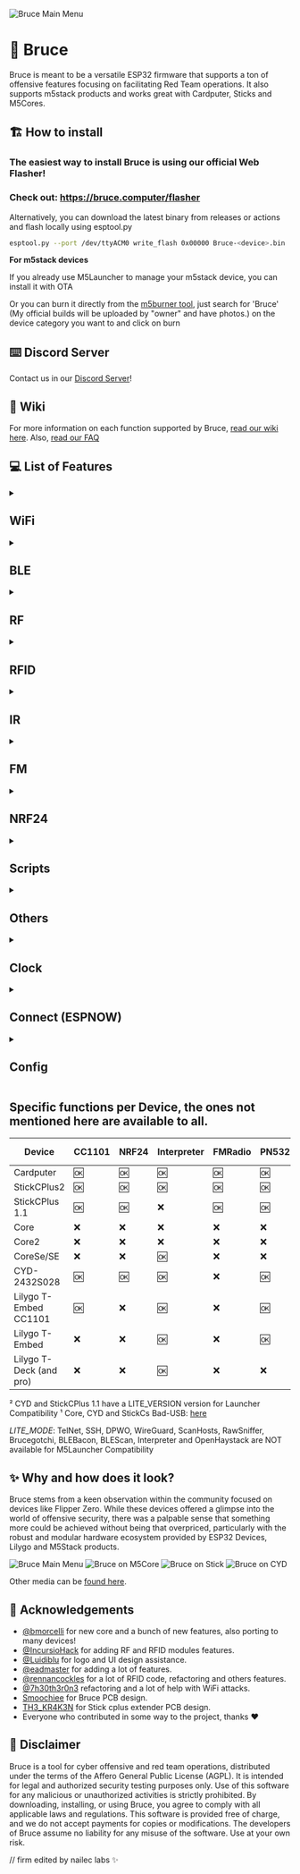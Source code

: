 

![Bruce Main Menu](./media/pictures/bruce_banner.jpg)

# :shark: Bruce

Bruce is meant to be a versatile ESP32 firmware that supports a ton of offensive features focusing on facilitating Red Team operations.
It also supports m5stack products and works great with Cardputer, Sticks and M5Cores.

## :building_construction: How to install

### The easiest way to install Bruce is using our official Web Flasher!
### Check out: https://bruce.computer/flasher

Alternatively, you can download the latest binary from releases or actions and flash locally using esptool.py
```sh
esptool.py --port /dev/ttyACM0 write_flash 0x00000 Bruce-<device>.bin
```

**For m5stack devices**

If you already use M5Launcher to manage your m5stack device, you can install it with OTA

Or you can burn it directly from the [m5burner tool](https://docs.m5stack.com/en/download), just search for 'Bruce' (My official builds will be uploaded by "owner" and have photos.) on the device category you want to and click on burn


## :keyboard: Discord Server

Contact us in our [Discord Server](https://discord.gg/WJ9XF9czVT)!

## :bookmark_tabs: Wiki

For more information on each function supported by Bruce, [read our wiki here](https://github.com/pr3y/Bruce/wiki).
Also, [read our FAQ](https://github.com/pr3y/Bruce/wiki/FAQ)

## :computer: List of Features

<details>
  <summary><h2>WiFi</h2></summary>
  
- [x] Connect to WiFi  
- [x] WiFi AP  
- [x] Disconnect WiFi  
- [x] [WiFi Atks](https://github.com/pr3y/Bruce/wiki/WiFi#wifi-atks)
  - [x] [Beacon Spam](https://github.com/pr3y/Bruce/wiki/WiFi#beacon-spam)
  - [x] [Target Atk](https://github.com/pr3y/Bruce/wiki/WiFi#target-atk)
    - [x] Information
    - [x] Target Deauth
    - [x] EvilPortal + Deauth
  - [x] Deauth Flood (More than one target)  
- [x] [Wardriving](https://github.com/pr3y/Bruce/wiki/Wardriving)  
- [x] [TelNet](https://github.com/pr3y/Bruce/wiki/WiFi#telnet)  
- [x] [SSH](https://github.com/pr3y/Bruce/wiki/WiFi#ssh)  
- [x] [RAW Sniffer](https://github.com/pr3y/Bruce/wiki/WiFi#raw-sniffer)  
- [x] [DPWO-ESP32](https://github.com/pr3y/Bruce/wiki/WiFi#dpwo-esp32)  
- [x] [Evil Portal](https://github.com/pr3y/Bruce/wiki/WiFi#evil-portal)  
- [x] [Scan Hosts](https://github.com/pr3y/Bruce/wiki/WiFi#evil-portal)  
- [x] [Wireguard Tunneling](https://github.com/pr3y/Bruce/wiki/WiFi#wireguard-tunneling)  
- [x] Brucegotchi
  - [x] Pwnagotchi friend  
  - [x] Pwngrid spam faces & names  
    - [x] [Optional] DoScreen a very long name and face  
    - [x] [Optional] Flood uniq peer identifiers  

</details>

<details>
  <summary><h2>BLE</h2></summary>
    
- [X] [BLE Scan](https://github.com/pr3y/Bruce/wiki/BLE#ble-scan)
- [X] Bad BLE - Run Ducky scripts, similar to [BadUsb](https://github.com/pr3y/Bruce/wiki/Others#badusb)
- [X] BLE Keyboard - Cardputer and T-Deck Only
- [X] iOS Spam
- [X] Windows Spam
- [X] Samsung Spam
- [X] Android Spam
- [X] Spam All
</details>


<details>
  <summary><h2>RF</h2></summary>
    
- [x] Scan/Copy
- [x] [Custom SubGhz](https://github.com/pr3y/Bruce/wiki/RF#replay-payloads-like-flipper)
- [x] Spectrum
- [x] Jammer Full (sends a full squared wave into output)
- [x] Jammer Intermittent (sends PWM signal into output)
- [x] Config
    - [X] RF TX Pin
    - [X] RF RX Pin
    - [X] RF Module
        - [x] RF433 T/R M5Stack
        - [x] [CC1101 (Sub-Ghz)](https://github.com/pr3y/Bruce/wiki/CC1101)
    - [X] RF Frequency
- [x] Replay
</details>

<details>
  <summary><h2>RFID</h2></summary>
    
- [x] Read tag
- [x] Read 125kHz
- [x] Clone tag
- [x] Write NDEF records
- [x] Amiibolink
- [x] Chameleon
- [x] Write data
- [x] Erase data
- [x] Save file
- [x] Load file
- [x] Config
    - [X] [RFID Module](https://github.com/pr3y/Bruce/wiki/RFID#supported-modules)
        - [x] PN532
- [ ] Emulate tag
</details>

<details>
  <summary><h2>IR</h2></summary>
    
- [x] TV-B-Gone
- [x] IR Receiver
- [x] [Custom IR (NEC, NEC42, NECExt, SIRC, SIRC15, SIRC20, Samsung32, RC5, RC5X, RC6)](https://github.com/pr3y/Bruce/wiki/IR#replay-payloads-like-flipper)
- [x] Config
    - [X] Ir TX Pin
    - [X] Ir RX Pin
</details>

<details>
  <summary><h2>FM</h2></summary>
    
- [x] [Broadcast standard](https://github.com/pr3y/Bruce/wiki/FM#play_or_pause_button-broadcast-standard)
- [x] [Broadcast reserved](https://github.com/pr3y/Bruce/wiki/FM#no_entry_sign-broadcast-rerserved)
- [x] [Broadcast stop](https://github.com/pr3y/Bruce/wiki/FM#stop_button-broadcast-stop)
- [ ] [FM Spectrum](https://github.com/pr3y/Bruce/wiki/FM#ocean-fm-spectrum)
- [ ] [Hijack Traffic Announcements](https://github.com/pr3y/Bruce/wiki/FM#car-hijack-ta)
- [ ] [Config](https://github.com/pr3y/Bruce/wiki/FM#bookmark_tabs-config)
</details>

<details>
  <summary><h2>NRF24</h2></summary>
    
- [X] [NRF24 Jammer](https://github.com/pr3y/Bruce/wiki/BLE#nrf24-jammer)
- [X] 2.4G Spectrum
- [ ] Mousejack
</details>

<details>
  <summary><h2>Scripts</h2></summary>
    
- [X] [JavaScript Interpreter](https://github.com/pr3y/Bruce/wiki/Interpreter) [Credits to justinknight93](https://github.com/justinknight93/Doolittle)
</details>

<details>
  <summary><h2>Others</h2></summary>
    
- [X] Mic Spectrum
- [X] QRCodes
    - [x] Custom
    - [x] PIX (Brazil bank transfer system)
- [x] [SD Card Mngr](https://github.com/pr3y/Bruce/wiki/Others#sd-card-mngr)
    - [x] View image (jpg)
    - [x] File Info
    - [x] [Wigle Upload](https://github.com/pr3y/Bruce/wiki/Wardriving#how-to-upload)
    - [x] Play Audio
    - [x] View File
- [x] [LittleFS Mngr](https://github.com/pr3y/Bruce/wiki/Others#littlefs-mngr)
- [x] [WebUI](https://github.com/pr3y/Bruce/wiki/Others#webui)
    - [x] Server Structure
    - [x] Html
    - [x] SDCard Mngr
    - [x] Spiffs Mngr
- [x] Megalodon
- [x] [BADUsb (New features, LittleFS and SDCard)](https://github.com/pr3y/Bruce/wiki/Others#badusb)
- [x] USB Keyboard - Cardputer and T-Deck Only
- [x] [Openhaystack](https://github.com/pr3y/Bruce/wiki/Others#openhaystack)
- [x] [LED Control](https://github.com/pr3y/Bruce/wiki/Others#led-control)
</details>

<details>
  <summary><h2>Clock</h2></summary>
    
- [X] RTC Support
- [X] NTP time adjust
- [X] Manual adjust
</details>

<details>
  <summary><h2>Connect (ESPNOW)</h2></summary>
    
- [X] Send File
- [X] Receive File
</details>

<details>
  <summary><h2>Config</h2></summary>
    
- [x] Brightness
- [x] Dim Time
- [x] Orientation
- [X] UI Color
- [x] Boot Sound on/off
- [x] Clock
- [x] Sleep
- [x] Restart
</details>

## Specific functions per Device, the ones not mentioned here are available to all.
| Device                  | CC1101    | NRF24     | Interpreter   | FMRadio   | PN532     | Mic_SPM1423     | BadUSB    | RGB Led | Speaker | LITE_MODE |
| ---                     | ---       |  ---      | ---           | ---       | ---       | ---             | ---       | ---     | ---     | ---       |
| Cardputer               | :ok:      | :ok:      | :ok:          | :ok:      | :ok:      | :ok:            | :ok:      | :ok:    | NS4168  | :x:       |
| StickCPlus2             | :ok:      | :ok:      | :ok:          | :ok:      | :ok:      | :ok:            | :ok:¹     | :x:     | Tone    | :x:       |
| StickCPlus 1.1          | :ok:      | :ok:      | :x:           | :ok:      | :ok:      | :ok:            | :ok:¹     | :x:     | Tone    | :x:²      |
| Core                    | :x:       | :x:       | :x:           | :x:       | :x:       | :ok:            | :ok:¹     | :x:     | Tone    | :x:       |
| Core2                   | :x:       | :x:       | :x:           | :x:       | :x:       | :ok:            | :ok:¹     | :x:     | :x:     | :x:       |
| CoreSe/SE               | :x:       | :x:       | :ok:          | :x:       | :x:       | :x:             | :ok:      | :x:     | :x:     | :x:       |
| CYD-2432S028            | :ok:      | :ok:      | :ok:          | :x:       | :ok:      | :x:             | :ok:¹     | :x:     | :x:     | :x:²      |
| Lilygo T-Embed CC1101   | :ok:      | :x:       | :ok:          | :x:       | :ok:      | :ok:            | :ok:      | :x:     | :x:     | :x:       |
| Lilygo T-Embed          | :x:       | :x:       | :ok:          | :x:       | :ok:      | :ok:            | :ok:      | :x:     | :x:     | :x:       |
| Lilygo T-Deck (and pro) | :x:       | :x:       | :ok:          | :x:       | :x:       | :x:             | :ok:      | :x:     | :x:     | :x:       |

² CYD and StickCPlus 1.1 have a LITE_VERSION version for Launcher Compatibility
¹ Core, CYD and StickCs Bad-USB: [here](https://github.com/pr3y/Bruce/wiki/Others#badusb)

*LITE_MODE*: TelNet, SSH, DPWO, WireGuard, ScanHosts, RawSniffer, Brucegotchi, BLEBacon, BLEScan, Interpreter and OpenHaystack are NOT available for M5Launcher Compatibility


## :sparkles: Why and how does it look?

Bruce stems from a keen observation within the community focused on devices like Flipper Zero. While these devices offered a glimpse into the world of offensive security, there was a palpable sense that something more could be achieved without being that overpriced, particularly with the robust and modular hardware ecosystem provided by ESP32 Devices, Lilygo and M5Stack products.

![Bruce Main Menu](./media/pictures/pic1.png)
![Bruce on M5Core](./media/pictures/core.png)
![Bruce on Stick](./media/pictures/stick.png)
![Bruce on CYD](./media/pictures/cyd.png)

Other media can be [found here](./media/).

## :clap: Acknowledgements

+ [@bmorcelli](https://github.com/bmorcelli) for new core and a bunch of new features, also porting to many devices!
+ [@IncursioHack](https://github.com/IncursioHack) for adding RF and RFID modules features.
+ [@Luidiblu](https://github.com/Luidiblu) for logo and UI design assistance.
+ [@eadmaster](https://github.com/eadmaster) for adding a lot of features.
+ [@rennancockles](https://github.com/rennancockles) for a lot of RFID code, refactoring and others features.
+ [@7h30th3r0n3](https://github.com/7h30th3r0n3) refactoring and a lot of help with WiFi attacks.
+ [Smoochiee]() for Bruce PCB design.
+ [TH3_KR4K3N]() for Stick cplus extender PCB design.
+ Everyone who contributed in some way to the project, thanks :heart:

## :construction: Disclaimer

Bruce is a tool for cyber offensive and red team operations, distributed under the terms of the Affero General Public License (AGPL). It is intended for legal and authorized security testing purposes only. Use of this software for any malicious or unauthorized activities is strictly prohibited. By downloading, installing, or using Bruce, you agree to comply with all applicable laws and regulations. This software is provided free of charge, and we do not accept payments for copies or modifications. The developers of Bruce assume no liability for any misuse of the software. Use at your own risk.

// firm edited by nailec labs ✨
